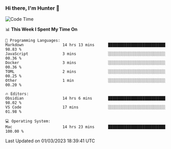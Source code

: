 ### Hi there, I'm Hunter 👋

<!--
**huntermatrix/huntermatrix** is a ✨ _special_ ✨ repository because its `README.md` (this file) appears on your GitHub profile.

Here are some ideas to get you started:

- 🔭 I’m currently working on ...
- 🌱 I’m currently learning ...
- 👯 I’m looking to collaborate on ...
- 🤔 I’m looking for help with ...
- 💬 Ask me about ...
- 📫 How to reach me: ...
- 😄 Pronouns: ...
- ⚡ Fun fact: ...
-->

<!--START_SECTION:waka-->
![Code Time](http://img.shields.io/badge/Code%20Time-18%20hrs%2040%20mins-blue)

📊 **This Week I Spent My Time On** 

```text
💬 Programming Languages: 
Markdown                 14 hrs 13 mins      █████████████████████████   98.83 % 
JavaScript               3 mins              ░░░░░░░░░░░░░░░░░░░░░░░░░   00.36 % 
Docker                   3 mins              ░░░░░░░░░░░░░░░░░░░░░░░░░   00.36 % 
TOML                     2 mins              ░░░░░░░░░░░░░░░░░░░░░░░░░   00.25 % 
Other                    1 min               ░░░░░░░░░░░░░░░░░░░░░░░░░   00.20 % 

🔥 Editors: 
Obsidian                 14 hrs 6 mins       █████████████████████████   98.02 % 
VS Code                  17 mins             ░░░░░░░░░░░░░░░░░░░░░░░░░   01.98 % 

💻 Operating System: 
Mac                      14 hrs 23 mins      █████████████████████████   100.00 % 
```


 Last Updated on 01/03/2023 18:39:41 UTC
<!--END_SECTION:waka-->
